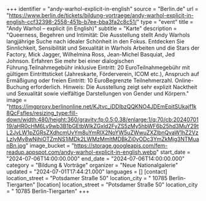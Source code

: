 +++
identifier = "andy-warhol-explicit-in-english"
source = "Berlin.de"
url = "https://www.berlin.de/tickets/bildung-vortraege/andy-warhol-explicit-in-english-ccf32398-2558-451b-b7ee-bba3fa2c8c51/"
type = "event"
title = "Andy Warhol – explicit (in English)"
subtitle = "Karte"
description = "Queerness, Begehren und Intimität: Die Ausstellung stellt Andy Warhols langjährige Suche nach idealer Schönheit in den Fokus. Entdecken Sie Sinnlichkeit, Sensibilität und Sexualität in Warhols Arbeiten und die Stars der Factory, Mick Jagger, Wilhelmina Ross, Jean-Michel Basquiat, Jed Johnson. Erfahren Sie mehr bei einer dialogischen Führung.Teilnahmegebühr inklusive Eintritt: 20 EuroTeilnahmegebühr mit gültigem Eintrittsticket (Jahreskarte, Förderverein, ICOM etc.), Anspruch auf Ermäßigung oder freien Eintritt: 10 EuroBegrenzte Teilnehmerzahl. Online-Buchung erforderlich. Hinweis: Die Ausstellung zeigt sehr explizit Nacktheit und Sexualität sowie vielfältige Darstellungen von Gender und Körpern."
image = "https://imgproxy.berlinonline.net/KJtvc_iDDlbzQQKNO4JDEmEpitSUkajf1k8QcFsfles/resizing_type:fill-down/width:480/height:360/gravity:fp:0.5:0.38/enlarge:1/q:70/cb:2024070119/aHR0cHM6Ly9wb3B1bGEtbWlkZGxld2FyZS5zMy5hbWF6b25hd3MuY29tL2JvLW1pZGRsZXdhcmUvYm8uYmRlX2NoYW5uZWwuZXZlbnQvaW1hZ2VzLzIyMy8wNjhiOTZmNS1jMDk2LWMzMmItMDBkZi0yODc3YmZkMjg3NTMuanBn.jpg"
image_bucket = "https://storage.googleapis.com/fem-readup.appspot.com/andy-warhol-explicit-in-english.webp"
start_date = "2024-07-06T14:00:00.000"
end_date = "2024-07-06T14:00:00.000"
category = "Bildung & Vorträge"
organizer = "Neue Nationalgalerie"
updated = "2024-07-01T17:44:21.000"
languages = []
[contact]
location_street = "Potsdamer Straße 50"
location_city = " 10785 Berlin-Tiergarten"
[location]
location_street = "Potsdamer Straße 50"
location_city = " 10785 Berlin-Tiergarten"
+++